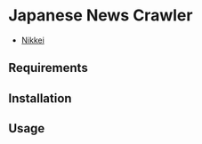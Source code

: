 # Japanese News Crawler
* [Nikkei](http://www.nikkei.com/news/category/)


## Requirements

## Installation

## Usage
